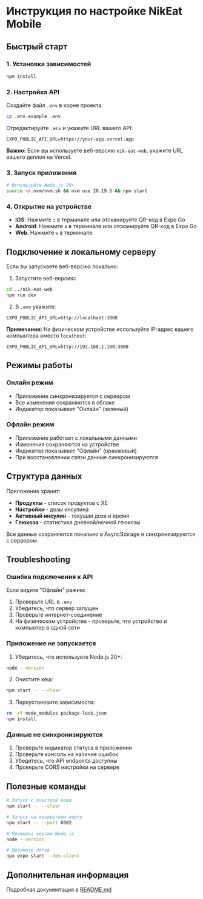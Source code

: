 # Инструкция по настройке NikEat Mobile

## Быстрый старт

### 1. Установка зависимостей

```bash
npm install
```

### 2. Настройка API

Создайте файл `.env` в корне проекта:

```bash
cp .env.example .env
```

Отредактируйте `.env` и укажите URL вашего API:

```env
EXPO_PUBLIC_API_URL=https://your-app.vercel.app
```

**Важно:** Если вы используете веб-версию `nik-eat-web`, укажите URL вашего деплоя на Vercel.

### 3. Запуск приложения

```bash
# Используйте Node.js 20+
source ~/.nvm/nvm.sh && nvm use 20.19.5 && npm start
```

### 4. Открытие на устройстве

- **iOS**: Нажмите `i` в терминале или отсканируйте QR-код в Expo Go
- **Android**: Нажмите `a` в терминале или отсканируйте QR-код в Expo Go
- **Web**: Нажмите `w` в терминале

## Подключение к локальному серверу

Если вы запускаете веб-версию локально:

1. Запустите веб-версию:
```bash
cd ../nik-eat-web
npm run dev
```

2. В `.env` укажите:
```env
EXPO_PUBLIC_API_URL=http://localhost:3000
```

**Примечание:** На физическом устройстве используйте IP-адрес вашего компьютера вместо `localhost`:
```env
EXPO_PUBLIC_API_URL=http://192.168.1.100:3000
```

## Режимы работы

### Онлайн режим
- Приложение синхронизируется с сервером
- Все изменения сохраняются в облаке
- Индикатор показывает "Онлайн" (зеленый)

### Офлайн режим
- Приложение работает с локальными данными
- Изменения сохраняются на устройстве
- Индикатор показывает "Офлайн" (оранжевый)
- При восстановлении связи данные синхронизируются

## Структура данных

Приложение хранит:
- **Продукты** - список продуктов с ХЕ
- **Настройки** - дозы инсулина
- **Активный инсулин** - текущая доза и время
- **Глюкоза** - статистика дневной/ночной глюкозы

Все данные сохраняются локально в AsyncStorage и синхронизируются с сервером.

## Troubleshooting

### Ошибка подключения к API

Если видите "Офлайн" режим:
1. Проверьте URL в `.env`
2. Убедитесь, что сервер запущен
3. Проверьте интернет-соединение
4. На физическом устройстве - проверьте, что устройство и компьютер в одной сети

### Приложение не запускается

1. Убедитесь, что используете Node.js 20+:
```bash
node --version
```

2. Очистите кеш:
```bash
npm start -- --clear
```

3. Переустановите зависимости:
```bash
rm -rf node_modules package-lock.json
npm install
```

### Данные не синхронизируются

1. Проверьте индикатор статуса в приложении
2. Проверьте консоль на наличие ошибок
3. Убедитесь, что API endpoints доступны
4. Проверьте CORS настройки на сервере

## Полезные команды

```bash
# Запуск с очисткой кеша
npm start -- --clear

# Запуск на конкретном порту
npm start -- --port 8082

# Проверка версии Node.js
node --version

# Просмотр логов
npx expo start --dev-client
```

## Дополнительная информация

Подробная документация в [README.md](./README.md)

